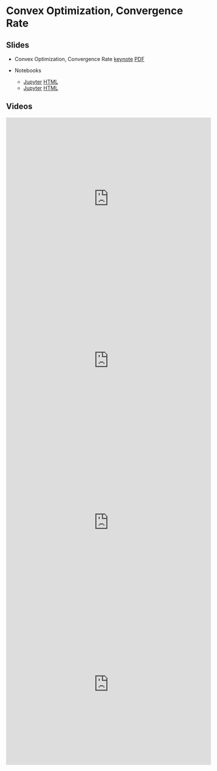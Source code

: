 # Convex Optimization, Convergence Rate

## Slides

* Convex Optimization, Convergence Rate
  [keynote](../../slides/4_30/25-Optimization.key)
  [PDF](../../slides/4_30/25-Optimization.pdf)

* Notebooks
  - [Jupyter](../../slides/4_30/gd-sgd.ipynb)
    [HTML](https://nbviewer.jupyter.org/url/courses.d2l.ai/berkeley-stat-157/slides/4_30/gd-sgd.ipynb)
  - [Jupyter](../../slides/4_30/minibatch-sgd.ipynb)
    [HTML](https://nbviewer.jupyter.org/url/courses.d2l.ai/berkeley-stat-157/slides/4_30/minibatch-sgd.ipynb)

## Videos

<center><iframe width="560" height="441" src="https://www.youtube.com/embed/AYCxfQJV35s" frameborder="0" allowfullscreen></iframe></center>
<center><iframe width="560" height="441" src="https://www.youtube.com/embed/LJ05Ujfrsk0" frameborder="0" allowfullscreen></iframe></center>
<center><iframe width="560" height="441" src="https://www.youtube.com/embed/f59TyRU4qJo" frameborder="0" allowfullscreen></iframe></center>
<center><iframe width="560" height="441" src="https://www.youtube.com/embed/eX_4xvOR4g0" frameborder="0" allowfullscreen></iframe></center>
